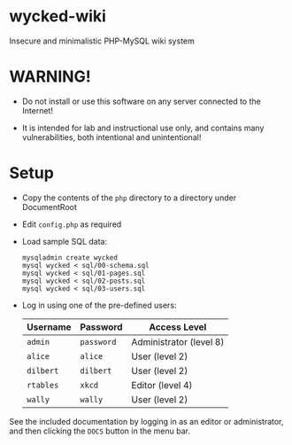 # wycked-wiki
Insecure and minimalistic PHP-MySQL wiki system

# WARNING!

* Do not install or use this software on any server connected to the Internet!

* It is intended for lab and instructional use only, and contains many
  vulnerabilities, both intentional and unintentional!

# Setup

* Copy the contents of the `php` directory to a directory under DocumentRoot

* Edit `config.php` as required

* Load sample SQL data:

  ```
  mysqladmin create wycked
  mysql wycked < sql/00-schema.sql
  mysql wycked < sql/01-pages.sql
  mysql wycked < sql/02-posts.sql
  mysql wycked < sql/03-users.sql
  ```

* Log in using one of the pre-defined users:

  | Username | Password | Access Level
  | --- | --- | ---
  | `admin` | `password` | Administrator (level 8)
  | `alice` | `alice` | User (level 2)
  | `dilbert` | `dilbert` | User (level 2)
  | `rtables` | `xkcd` | Editor (level 4)
  | `wally` | `wally` | User (level 2)

See the included documentation by logging in as an editor or administrator, and
then clicking the `DOCS` button in the menu bar.
